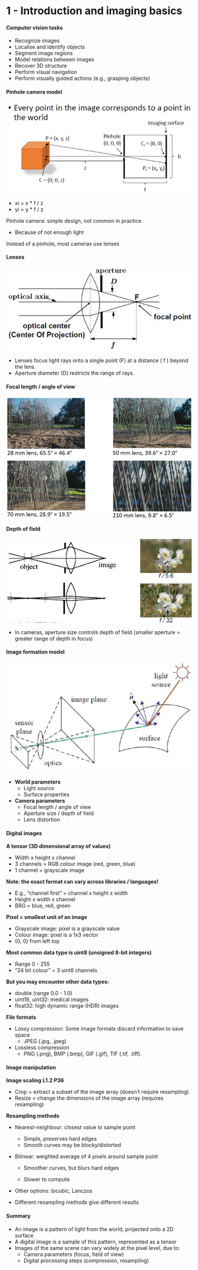 # 1 - Introduction and imaging basics



#### Computer vision tasks

* Recognize images
* Localise and identify objects
* Segment image regions
* Model relations between images
* Recover 3D structure
* Perform visual navigation
* Perform visually guided actions (e.g., grasping objects)



#### Pinhole camera model

![1-1](images/1/1-1.jpg)

* xi = x * f / z
* yi = y * f / z

Pinhole camera: simple design, not common in practice

* Because of not enough light

Instead of a pinhole, most cameras use lenses



#### Lenses

![1-2](images/1/1-2.jpg)

* Lenses focus light rays onto a single point (F) at a distance ( f ) beyond the lens.
* Aperture diameter (D) restricts the range of rays.



#### Focal length / angle of view

<img src="images/1/1-3.jpg" alt="1-3"  />



#### Depth of field

<img src="images/1/1-4.jpg" alt="1-4" style="zoom:80%;" />

* In cameras, aperture size controls depth of field (smaller aperture = greater range of depth in focus)



#### Image formation model

![1-5](images/1/1-5.jpg)

* **World parameters**
  * Light source
  * Surface properties
* **Camera parameters**
  * Focal length / angle of view
  * Aperture size / depth of field
  * Lens distortion



#### Digital images

**A tensor (3D dimensional array of values)**

* Width x height x channel
* 3 channels = RGB colour image (red, green, blue)
* 1 channel = grayscale image

**Note: the exact format can vary across libraries / languages!**

* E.g., “channel first” = channel x height x width
* Height x width x channel
* BRG = blue, red, green

**Pixel = smallest unit of an image**

* Grayscale image: pixel is a grayscale value
* Colour image: pixel is a 1x3 vector
* (0, 0) from left top

**Most common data type is uint8 (unsigned 8-bit integers)**

* Range 0 - 255
* “24 bit colour” = 3 uint8 channels

**But you may encounter other data types:**

* double (range 0.0 - 1.0)
* uint16, uint32: medical images
* float32: high dynamic range (HDR) images

**File formats**

* Lossy compression: Some image formats discard information to save space
  * JPEG (.jpg, .jpeg)
* Lossless compression
  * PNG (.png), BMP (.bmp), GIF (.gif), TIF (.tif, .tiff).



#### Image manipulation

**Image scaling**	**L1.2 P36**

* Crop = extract a subset of the image array (doesn’t require resampling)
* Resize = change the dimensions of the image array (requires resampling)

**Resampling methods**

* Nearest-neighbour: closest value to sample point
  * Simple, preserves hard edges
  * Smooth curves may be blocky/distorted

* Bilinear: weighted average of 4 pixels around sample point

  * Smoother curves, but blurs hard edges

  * Slower to compute

* Other options: bicubic, Lanczos
* Different resampling methods give different results



#### Summary

* An image is a pattern of light from the world, projected onto a 2D surface
* A digital image is a sample of this pattern, represented as a tensor
* Images of the same scene can vary widely at the pixel level, due to:
  * Camera parameters (focus, field of view)
  * Digital processing steps (compression, resampling)

